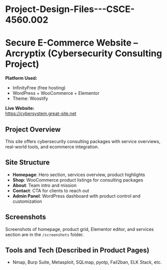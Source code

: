 # Project-Design-Files---CSCE-4560.002

# Secure E-Commerce Website – Arcryptix (Cybersecurity Consulting Project)

**Platform Used:**  
- InfinityFree (free hosting)  
- WordPress + WooCommerce + Elementor  
- Theme: Woostify

**Live Website:**  
https://cybersystem.great-site.net

## Project Overview
This site offers cybersecurity consulting packages with service overviews, real-world tools, and ecommerce integration.

## Site Structure
- **Homepage**: Hero section, services overview, product highlights
- **Shop**: WooCommerce product listings for consulting packages
- **About**: Team intro and mission
- **Contact**: CTA for clients to reach out
- **Admin Panel**: WordPress dashboard with product control and customization

## Screenshots
Screenshots of homepage, product grid, Elementor editor, and services section are in the `/screenshots` folder.

## Tools and Tech (Described in Product Pages)
- Nmap, Burp Suite, Metasploit, SQLmap, pyotp, Fail2ban, ELK Stack, etc.
